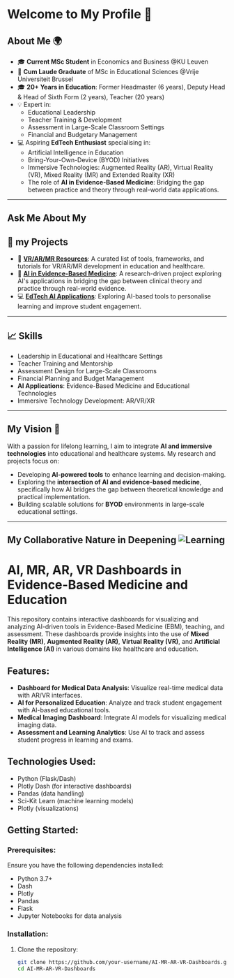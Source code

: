 # Welcome to My Profile 👋

## About Me 🌍
- 🎓 **Current MSc Student** in Economics and Business @KU Leuven
- 🏅 **Cum Laude Graduate** of MSc in Educational Sciences  @Vrije Universiteit Brussel
- 🎓 **20+ Years in Education**: Former Headmaster (6 years), Deputy Head & Head of Sixth Form (2 years), Teacher (20 years)  
- 💡 Expert in:
  - Educational Leadership
  - Teacher Training & Development
  - Assessment in Large-Scale Classroom Settings
  - Financial and Budgetary Management  
- 💻 Aspiring **EdTech Enthusiast** specialising in:
  - Artificial Intelligence in Education
  - Bring-Your-Own-Device (BYOD) Initiatives
  - Immersive Technologies: Augmented Reality (AR), Virtual Reality (VR), Mixed Reality (MR) and Extended Reality (XR)
  - The role of **AI in Evidence-Based Medicine**: Bridging the gap between practice and theory through real-world data applications.

---

## **Ask Me About My**

## 🌟 my Projects
- 🔭 **[VR/AR/MR Resources](https://github.com/Donald-Cunado/Donald-Cunado/wiki)**: A curated list of tools, frameworks, and tutorials for VR/AR/MR development in education and healthcare. 
- 📘 **[AI in Evidence-Based Medicine](https://github.com/Donald-Cunado/Donald-Cunado/wiki/AI-in-Evidence%E2%80%90Based-Medicine)**: A research-driven project exploring AI's applications in bridging the gap between clinical theory and practice through real-world evidence.  
- 💻 **[EdTech AI Applications](https://github.com/Donald-Cunado/Donald-Cunado/wiki/AI-in-EdTech)**: Exploring AI-based tools to personalise learning and improve student engagement.

---

## 📈 Skills
- Leadership in Educational and Healthcare Settings  
- Teacher Training and Mentorship  
- Assessment Design for Large-Scale Classrooms  
- Financial Planning and Budget Management  
- **AI Applications**: Evidence-Based Medicine and Educational Technologies  
- Immersive Technology Development: AR/VR/XR  

---

## My Vision 🚀
With a passion for lifelong learning, I aim to integrate **AI and immersive technologies** into educational and healthcare systems. My research and projects focus on:
- Developing **AI-powered tools** to enhance learning and decision-making.
- Exploring the **intersection of AI and evidence-based medicine**, specifically how AI bridges the gap between theoretical knowledge and practical implementation.
- Building scalable solutions for **BYOD** environments in large-scale educational settings.

---

## My Collaborative Nature in Deepening  ![Learning](./path/to/your/image.png)

# AI, MR, AR, VR Dashboards in Evidence-Based Medicine and Education

This repository contains interactive dashboards for visualizing and analyzing AI-driven tools in Evidence-Based Medicine (EBM), teaching, and assessment. These dashboards provide insights into the use of **Mixed Reality (MR)**, **Augmented Reality (AR)**, **Virtual Reality (VR)**, and **Artificial Intelligence (AI)** in various domains like healthcare and education. 

## Features:
- **Dashboard for Medical Data Analysis**: Visualize real-time medical data with AR/VR interfaces.
- **AI for Personalized Education**: Analyze and track student engagement with AI-based educational tools.
- **Medical Imaging Dashboard**: Integrate AI models for visualizing medical imaging data.
- **Assessment and Learning Analytics**: Use AI to track and assess student progress in learning and exams.
  
## Technologies Used:
- Python (Flask/Dash)
- Plotly Dash (for interactive dashboards)
- Pandas (data handling)
- Sci-Kit Learn (machine learning models)
- Plotly (visualizations)

## Getting Started:

### Prerequisites:
Ensure you have the following dependencies installed:
- Python 3.7+
- Dash
- Plotly
- Pandas
- Flask
- Jupyter Notebooks for data analysis

### Installation:
1. Clone the repository:
   ```bash
   git clone https://github.com/your-username/AI-MR-AR-VR-Dashboards.git
   cd AI-MR-AR-VR-Dashboards


